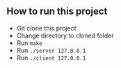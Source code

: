 ## How to run this project
- Git clone this project
- Change directory to cloned folder
- Run `make`
- Run `./server 127.0.0.1`
- Run `./client 127.0.0.1`
